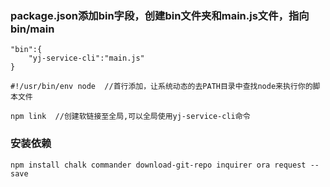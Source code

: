 ### package.json添加bin字段，创建bin文件夹和main.js文件，指向bin/main
```
"bin":{
    "yj-service-cli":"main.js"
}
```

```
#!/usr/bin/env node  //首行添加，让系统动态的去PATH目录中查找node来执行你的脚本文件
```

```
npm link  //创建软链接至全局,可以全局使用yj-service-cli命令
```

### 安装依赖
```
npm install chalk commander download-git-repo inquirer ora request --save
```